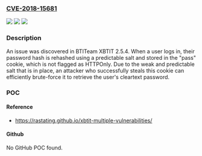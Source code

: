 ### [CVE-2018-15681](https://cve.mitre.org/cgi-bin/cvename.cgi?name=CVE-2018-15681)
![](https://img.shields.io/static/v1?label=Product&message=n%2Fa&color=blue)
![](https://img.shields.io/static/v1?label=Version&message=n%2Fa&color=blue)
![](https://img.shields.io/static/v1?label=Vulnerability&message=n%2Fa&color=brighgreen)

### Description

An issue was discovered in BTITeam XBTIT 2.5.4. When a user logs in, their password hash is rehashed using a predictable salt and stored in the "pass" cookie, which is not flagged as HTTPOnly. Due to the weak and predictable salt that is in place, an attacker who successfully steals this cookie can efficiently brute-force it to retrieve the user's cleartext password.

### POC

#### Reference
- https://rastating.github.io/xbtit-multiple-vulnerabilities/

#### Github
No GitHub POC found.

